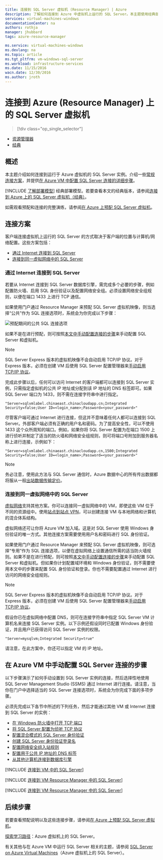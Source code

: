 ```yaml
---
title: 连接到 SQL Server 虚拟机 (Resource Manager) | Azure
description: 了解如何连接到 Azure 中虚拟机上运行的 SQL Server。本主题使用经典部署模型。方案根据网络配置和客户端位置的不同而异。
services: virtual-machines-windows
documentationCenter: na
authors: rothja
manager: jhubbard
tags: azure-resource-manager

ms.service: virtual-machines-windows
ms.devlang: na
ms.topic: article
ms.tgt_pltfrm: vm-windows-sql-server
ms.workload: infrastructure-services
ms.date: 11/15/2016
wacn.date: 12/30/2016
ms.author: jroth
---
```


# 连接到 Azure (Resource Manager) 上的 SQL Server 虚拟机

> [!div class="op_single_selector"]
- [资源管理器](./virtual-machines-windows-sql-connect.md)
- [经典](./virtual-machines-windows-classic-sql-connect.md)

## 概述

本主题介绍如何连接到运行于 Azure 虚拟机的 SQL Server 实例。介绍一些[常规连接方案](#connection-scenarios)，并提供[在 Azure VM 中配置 SQL Server 连接的详细步骤](#steps-for-manually-configuring-sql-server-connectivity-in-an-azure-vm)。

[!INCLUDE [了解部署模型](../../includes/learn-about-deployment-models-rm-include.md)] 经典部署模型。若要查看本文的经典版本，请参阅[连接到 Azure 上的 SQL Server 虚拟机（经典）](./virtual-machines-windows-classic-sql-connect.md)。

如需观看预配和连接的完整演练，请参阅[在 Azure 上预配 SQL Server 虚拟机](./virtual-machines-windows-portal-sql-server-provision.md)。

## <a name="connection-scenarios"></a> 连接方案

客户端连接虚拟机上运行的 SQL Server 的方式取决于客户端的位置与计算机/网络配置。这些方案包括：

- [通过 Internet 连接到 SQL Server](#connect-to-sql-server-over-the-internet)
- [连接到同一虚拟网络中的 SQL Server](#connect-to-sql-server-in-the-same-virtual-network)

### <a name="connect-to-sql-server-over-the-internet"></a> 通过 Internet 连接到 SQL Server

若要从 Internet 连接到 SQL Server 数据库引擎，需完成多个必要的步骤，例如配置防火墙、启用 SQL 身份验证以及配置网络安全组。必须设置网络安全组规则，以便在端口 1433 上进行 TCP 通信。

如果使用门户通过 Resource Manager 来预配 SQL Server 虚拟机映像，则当选择“公共”作为 SQL 连接选项时，系统会为你完成以下步骤：

![预配期间的公共 SQL 连接选项](./media/virtual-machines-windows-sql-connect/sql-vm-portal-connectivity.png)  

如果不是在进行预配，则可按照[本文中手动配置连接的步骤](#steps-for-manually-configuring-sql-server-connectivity-in-an-azure-vm)来手动配置 SQL Server 和虚拟机。

>[!NOTE]
> SQL Server Express 版本的虚拟机映像不会自动启用 TCP/IP 协议。对于 Express 版本，必须在创建 VM 后使用 SQL Server 配置管理器来[手动启用 TCP/IP 协议](#configure-sql-server-to-listen-on-the-tcp-protocol)。

完成此步骤以后，任何可以访问 Internet 的客户端都可以连接到 SQL Server 实例，只需指定虚拟机的公共 IP 地址或分配到该 IP 地址的 DNS 标签即可。如果 SQL Server 端口为 1433，则不需在连接字符串中进行指定。

    "Server=sqlvmlabel.chinaeast.chinacloudapp.cn;Integrated Security=false;User ID=<login_name>;Password=<your_password>"

尽管客户端可通过 Internet 进行连接，但这并不意味着任何人都可以连接到 SQL Server。外部客户端必须有正确的用户名和密码。为了提高安全性，可以不使用 1433 这个众所周知的端口。例如，如果你将 SQL Server 配置为在端口 1500 上进行侦听并制定了适当的防火墙和网络安全组规则，则可将端口号附加到服务器名称上进行连接，示例如下：

    "Server=sqlvmlabel.chinaeast.chinacloudapp.cn,1500;Integrated Security=false;User ID=<login_name>;Password=<your_password>"

>[!NOTE]
> 务必注意，使用此方法与 SQL Server 通信时，Azure 数据中心的所有传出数据都将服从一般[出站数据传输定价](https://www.azure.cn/pricing/details/data-transfer/)。

### <a name="connect-to-sql-server-in-the-same-virtual-network"></a> 连接到同一虚拟网络中的 SQL Server

[虚拟网络](../virtual-network/virtual-networks-overview.md)支持其他方案。你可以连接同一虚拟网络中的 VM，即使这些 VM 位于不同的资源组中。使用[站点到站点 VPN](../vpn-gateway/vpn-gateway-site-to-site-create.md)，可以创建连接 VM 与本地网络和计算机的混合体系结构。

虚拟网络还可让你将 Azure VM 加入域。这是对 SQL Server 使用 Windows 身份验证的唯一方式。其他连接方案需要使用用户名和密码进行 SQL 身份验证。

如果使用门户通过 Resource Manager 来预配 SQL Server 虚拟机映像，则可选择“专用”作为 SQL 连接选项，以便在虚拟网络上设置通信所需的适当防火墙规则。如果不是在进行预配，则可按照[本文中手动配置连接的步骤](#steps-for-manually-configuring-sql-server-connectivity-in-an-azure-vm)来手动配置 SQL Server 和虚拟机。但如果你计划配置域环境和 Windows 身份验证，则不需要使用本文中的步骤来配置 SQL 身份验证和登录。你也不需要配置通过 Internet 进行访问的网络安全组规则。

>[!NOTE]
> SQL Server Express 版本的虚拟机映像不会自动启用 TCP/IP 协议。对于 Express 版本，必须在创建 VM 后使用 SQL Server 配置管理器来[手动启用 TCP/IP 协议](#configure-sql-server-to-listen-on-the-tcp-protocol)。

假设你已在虚拟网络中配置 DNS，则可在连接字符串中指定 SQL Server VM 计算机名来连接 SQL Server 实例。以下示例还假设同时已配置 Windows 身份验证，并且用户已获得访问 SQL Server 实例的权限。

    "Server=mysqlvm;Integrated Security=true"

请注意，在此方案中，你还可以指定 VM 的 IP 地址。

## <a name="steps-for-manually-configuring-sql-server-connectivity-in-an-azure-vm"></a> 在 Azure VM 中手动配置 SQL Server 连接的步骤

以下步骤演示了如何手动设置到 SQL Server 实例的连接，然后选择性地使用 SQL Server Management Studio (SSMS) 通过 Internet 进行连接。请注意，当你在门户中选择适当的 SQL Server 连接选项时，系统会为你完成下面的多项步骤。

必须先完成以下各节中所述的下列任务，然后才能通过其他 VM 或 Internet 连接到 SQL Server 的实例：

- [在 Windows 防火墙中打开 TCP 端口](#open-tcp-ports-in-the-windows-firewall-for-the-default-instance-of-the-database-engine)
- [将 SQL Server 配置为侦听 TCP 协议](#configure-sql-server-to-listen-on-the-tcp-protocol)
- [配置混合模式的 SQL Server 身份验证](#configure-sql-server-for-mixed-mode-authentication)
- [创建 SQL Server 身份验证登录名](#create-sql-server-authentication-logins)
- [配置网络安全组入站规则](#configure-a-network-security-group-inbound-rule-for-the-vm)
- [配置用于公共 IP 地址的 DNS 标签](#configure-a-dns-label-for-the-public-ip-address)
- [从其他计算机连接到数据库引擎](#connect-to-the-database-engine-from-another-computer)

[!INCLUDE [连接到 VM 中的 SQL Server](../../includes/virtual-machines-sql-server-connection-steps.md)]

[!INCLUDE [连接到 VM Resource Manager 中的 SQL Server](../../includes/virtual-machines-sql-server-connection-steps-resource-manager-nsg-rule.md)]

[!INCLUDE [连接到 VM Resource Manager 中的 SQL Server](../../includes/virtual-machines-sql-server-connection-steps-resource-manager.md)]

## 后续步骤

若要查看预配说明以及这些连接步骤，请参阅[在 Azure 上预配 SQL Server 虚拟机](./virtual-machines-windows-portal-sql-server-provision.md)。

[探索学习路径](https://azure.microsoft.com/documentation/learning-paths/sql-azure-vm/)：Azure 虚拟机上的 SQL Server。

有关其他与在 Azure VM 中运行 SQL Server 相关的主题，请参阅 [SQL Server on Azure Virtual Machines](./virtual-machines-windows-sql-server-iaas-overview.md)（Azure 虚拟机上的 SQL Server）。

<!---HONumber=Mooncake_1121_2016-->